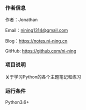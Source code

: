 
### 作者信息


作者：Jonathan

Email：nining1314@gmail.com

Blog：https://notes.ni-ning.cn

GitHub: https://github.com/ni-ning

### 项目说明

关于学习Python的各个主题笔记和练习


### 运行条件

Python3.6+







